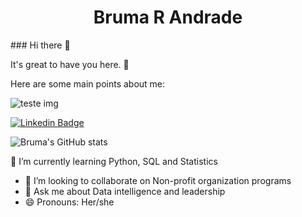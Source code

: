<h1 align="center"> Bruma R Andrade </h1>
### Hi there 👋

It's great to have you here. 🙂

Here are some main points about me:

![teste img](C:\brumaandrade\programadora2.PNG)

[![Linkedin Badge](https://img.shields.io/badge/LinkedIn-0077B5?style=for-the-badge&logo=linkedin&logoColor=white&link=https://www.linkedin.com/in/brumaandrade/)](https://www.linkedin.com/in/brumaandrade/)

![Bruma's GitHub stats](https://github-readme-stats.vercel.app/api?username=brumaandrade&theme=cobalt&show_icons=true)

🌱 I’m currently learning Python, SQL and Statistics
- 👯 I’m looking to collaborate on Non-profit organization programs
- 💬 Ask me about Data intelligence and leadership
- 😄 Pronouns: Her/she


